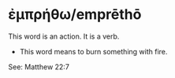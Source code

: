 # ἐμπρήθω/emprēthō
This word is an action. It is a verb.
* This word means to burn something with fire.

See: Matthew 22:7
